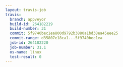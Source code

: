 ```yaml
---
layout: travis-job
travis:
  branch: appveyor
  build-id: 264182219
  build-number: 31
  commit: 5f9740bec1ea800d9792b3880a1bd38ea45eee25
  commit-range: d35807e18ca1...5f9740bec1ea
  job-id: 264182220
  job-number: 31.1
  os-name: linux
  test-result: 0
---
```

